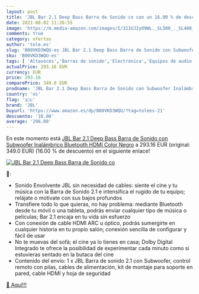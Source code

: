 ```yaml
---
layout: post
title: 'JBL Bar 2.1 Deep Bass Barra de Sonido co con un 16.00 % de descuento'
date: 2021-08-02 11:26:55
image: 'https://m.media-amazon.com/images/I/311UJ2yO9WL._SL500_._SL400_.jpg'
comments: true
category: ofertas
author: 'tole.es'
slug: 'B00VKD3WQU-es JBL Bar 2.1 Deep Bass Barra de Sonido con Subwoofer...'
sku: 'B00VKD3WQU-es'
tags: [ 'Altavoces','Barras de sonido','Electrónica','Equipos de audio y Hi-Fi','bluetooth','jbl', ]
actualPrice: 293.16 EUR
currency: EUR
price: 293.16
comparePrice: 349.0 EUR
prodname: 'JBL Bar 2.1 Deep Bass Barra de Sonido con Subwoofer Inalámbrico  Bluetooth  HDMI  Color Negro'
country: 'es'
flag: '🇪🇸'
brand: 'JBL'
buyurl: 'https://www.amazon.es/dp/B00VKD3WQU/?tag=tolees-21'
descuento: '16.00'
average: '296.08'
---
```


En este momento está [JBL Bar 2.1 Deep Bass Barra de Sonido con Subwoofer Inalámbrico  Bluetooth  HDMI  Color Negro](https://www.amazon.es/dp/B00VKD3WQU/?tag=tolees-21) a 293.16 EUR (original: 349.0 EUR) (16.00 %  de descuento) en el siguiente enlace!

[![JBL Bar 2.1 Deep Bass Barra de Sonido co](https://m.media-amazon.com/images/I/311UJ2yO9WL._SL500_._SL400_.jpg)](https://www.amazon.es/dp/B00VKD3WQU/?tag=tolees-21)

🔎:

- Sonido Envolvente JBL sin necesidad de cables: siente el cine y tu música con la Barra de Sonido 2.1 e intensifica el rugido de tu equipo; relájate o motivate con sus bajos profundos
- Transfiere todo lo que quieras, no hay problema: mediante Bluetooth desde tu móvil o una tableta, podrás enviar cualquier tipo de música o películas; Bar 2.1 encaja en tu vida sin esfuerzo
- Con conexión de cable HDMI ARC u óptico, podrás sumergirte en cualquier historia en tu propio salón; conexión sencilla de configurar y fácil de usar
- No te muevas del sofá; el cine ya lo tienes en casa; Dolby Digital Integrado te ofrece la posibilidad de experimentar cada minuto como si estuvieras sentado en la butaca del cine
- Contenido del envío: 1 x JBL Barra de sonido 2.1 con Subwoofer, control remoto con pilas, cables de alimentación, kit de montaje para soporte en pared, cable HDMI y hoja de seguridad

[🛒 Aquí!!!](https://www.amazon.es/dp/B00VKD3WQU/?tag=tolees-21)
